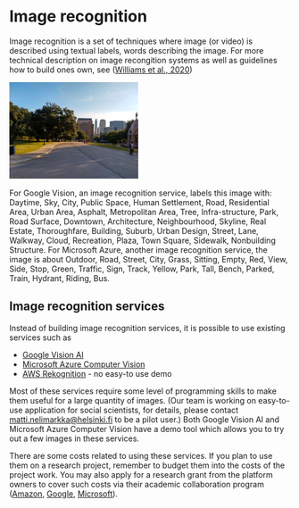 # Image recognition

Image recognition is a set of techniques where image (or video) is described using textual labels, words describing the image.
For more technical description on image recongition systems as well as guidelines how to build ones own, see ([Williams et al., 2020](https://www.cambridge.org/core/elements/images-as-data-for-social-science-research/0376EE8A7A21F5B47FC4EC24DF07EFE9))

![Example image showing a park in Taiwan.](assets/imagerecognition-example.png)

For Google Vision, an image recognition service, labels this image with: Daytime, Sky, City, Public Space, Human Settlement, Road, Residential Area, Urban Area, Asphalt, Metropolitan Area, Tree, Infra-structure, Park, Road Surface, Downtown, Architecture, Neighbourhood, Skyline, Real Estate, Thoroughfare, Building, Suburb, Urban Design, Street, Lane, Walkway, Cloud, Recreation, Plaza, Town Square, Sidewalk, Nonbuilding Structure.
For Microsoft Azure, another image recognition service, the image is about Outdoor, Road, Street, City, Grass, Sitting, Empty, Red, View, Side, Stop, Green, Traffic, Sign, Track, Yellow, Park, Tall, Bench, Parked, Train, Hydrant, Riding, Bus.

## Image recognition services

Instead of building image recognition services, it is possible to use existing services such as

* [Google Vision AI](https://cloud.google.com/vision)
* [Microsoft Azure Computer Vision](https://azure.microsoft.com/en-us/services/cognitive-services/computer-vision/)
* [AWS Rekognition](https://aws.amazon.com/rekognition/) - no easy-to use demo

Most of these services require some level of programming skills to make them useful for a large quantity of images.
(Our team is working on easy-to-use application for social scientists, for details, please contact matti.nelimarkka@helsinki.fi to be a pilot user.)
Both Google Vision AI and Microsoft Azure Computer Vision have a demo tool which allows you to try out a few images in these services.

There are some costs related to using these services.
If you plan to use them on a research project, remember to budget them into the costs of the project work.
You may also apply for a research grant from the platform owners to cover such costs via their academic collaboration program ([Amazon](https://aws.amazon.com/government-education/research-and-technical-computing/cloud-credit-for-research/), [Google](https://edu.google.com/programs/credits/research/), [Microsoft](https://www.microsoft.com/en-us/research/academic-programs/)).
